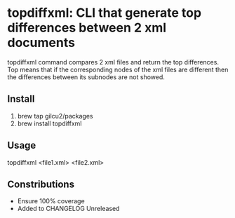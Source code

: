 # topdiffxml: CLI that generate top differences between 2 xml documents

topdiffxml command compares 2 xml files and return the top differences.
Top means that if the corresponding nodes of the xml files are different then the differences
between its subnodes are not showed.

## Install

1.  brew tap gilcu2/packages
1.  brew install topdiffxml


## Usage

topdiffxml \<file1.xml> \<file2.xml>

## Constributions

- Ensure 100% coverage
- Added to CHANGELOG Unreleased



